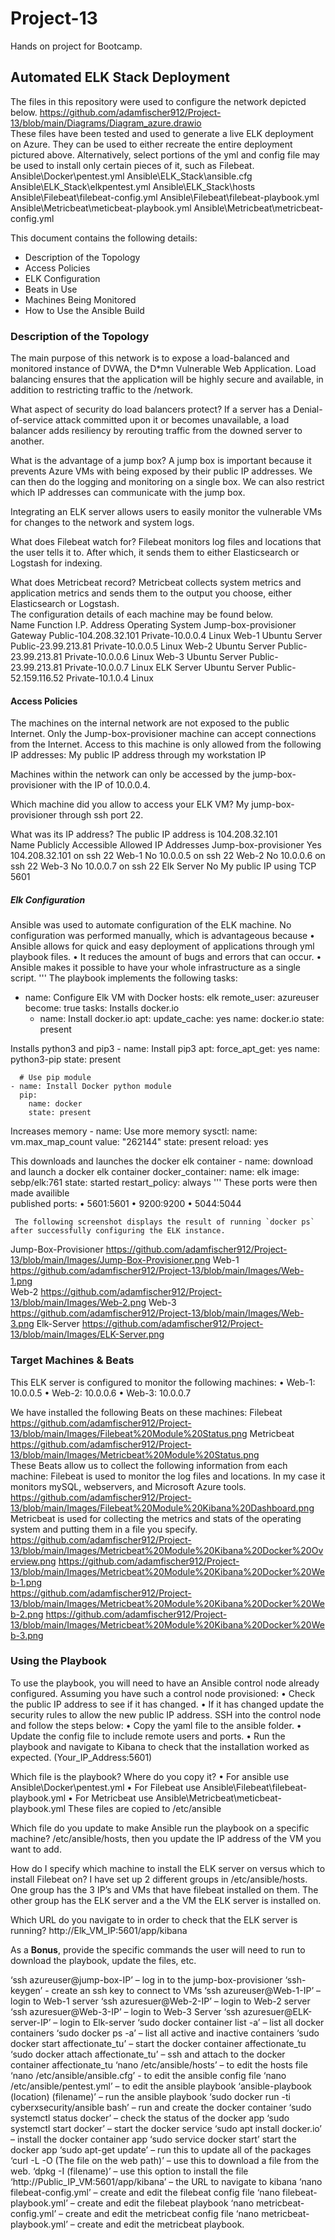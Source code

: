 # Project-13
Hands on project for Bootcamp.

## Automated ELK Stack Deployment                                                                                                                                                                                                               

The files in this repository were used to configure the network depicted below.                                                                                                 https://github.com/adamfischer912/Project-13/blob/main/Diagrams/Diagram_azure.drawio                                                                
These files have been tested and used to generate a live ELK deployment on Azure. They can be used to either recreate the entire deployment pictured above. Alternatively, select portions of the yml and config file may be used to install only certain pieces of it, such as Filebeat.                                                                                                                                                                                                                  Ansible\Docker\pentest.yml
Ansible\ELK_Stack\ansible.cfg
Ansible\ELK_Stack\elkpentest.yml
Ansible\ELK_Stack\hosts
Ansible\Filebeat\filebeat-config.yml
Ansible\Filebeat\filebeat-playbook.yml
Ansible\Metricbeat\meticbeat-playbook.yml
Ansible\Metricbeat\metricbeat-config.yml

This document contains the following details: 
- Description of the Topology
- Access Policies
- ELK Configuration  
- Beats in Use   
- Machines Being Monitored       
- How to Use the Ansible Build                                                                                                                                                                                                                                                                                                                                          

### Description of the Topology                                                                                                                                                                                                                 

The main purpose of this network is to expose a load-balanced and monitored instance of DVWA, the D*mn Vulnerable Web Application. Load balancing ensures that the application will be highly secure and available, in addition to restricting traffic to the /network.

What aspect of security do load balancers protect? 
If a server has a Denial-of-service attack committed upon it or becomes unavailable, a load balancer adds resiliency by rerouting traffic from the downed server to another.

What is the advantage of a jump box?
A jump box is important because it prevents Azure VMs with being exposed by their public IP addresses. We can then do the logging and monitoring on a single box. We can also restrict which IP addresses can communicate with the jump box.                                                                                                                                       

Integrating an ELK server allows users to easily monitor the vulnerable VMs for changes to the network and system logs.

What does Filebeat watch for?
Filebeat monitors log files and locations that the user tells it to. After which, it sends them to either Elasticsearch or Logstash for indexing.

What does Metricbeat record?
Metricbeat collects system metrics and application metrics and sends them to the output you choose, either Elasticsearch or Logstash.                                                                                                                                                                                                 
The configuration details of each machine may be found below.                                                           
Name	Function	I.P. Address	Operating System
Jump-box-provisioner	Gateway	Public-104.208.32.101
Private-10.0.0.4	Linux
Web-1	Ubuntu Server	Public-23.99.213.81
Private-10.0.0.5	Linux
Web-2	Ubuntu Server	Public-23.99.213.81
Private-10.0.0.6	Linux
Web-3	Ubuntu Server	Public-23.99.213.81
Private-10.0.0.7	Linux
ELK Server	Ubuntu Server	Public-52.159.116.52
Private-10.1.0.4	Linux

#### Access Policies                                                                                                                                                                                                                             

The machines on the internal network are not exposed to the public Internet.  Only the Jump-box-provisioner machine can accept connections from the Internet. Access to this machine is only allowed from the following IP addresses: My public IP address through my workstation IP                                                                                                   

Machines within the network can only be accessed by the jump-box-provisioner with the IP of 10.0.0.4.                                                              

Which machine did you allow to access your ELK VM? 
My jump-box-provisioner through ssh port 22.

What was its IP address?
The public IP address is 104.208.32.101                                                                                                                                                   
Name	Publicly Accessible	Allowed IP Addresses
Jump-box-provisioner	Yes	104.208.32.101 on ssh 22
Web-1	No	10.0.0.5 on ssh 22
Web-2	No	10.0.0.6 on ssh 22
Web-3	No	10.0.0.7 on ssh 22
Elk Server	No	My public IP using TCP 5601

##### Elk Configuration                                                                                                                                                                                                                           

Ansible was used to automate configuration of the ELK machine. No configuration was performed manually, which is advantageous because 
•	Ansible allows for quick and easy deployment of applications through yml playbook files.
•	It reduces the amount of bugs and errors that can occur.
•	Ansible makes it possible to have your whole infrastructure as a single script.
''' 
 The playbook implements the following tasks:
- name: Configure Elk VM with Docker
  hosts: elk
  remote_user: azureuser
  become: true
  tasks:
Installs docker.io
    - name: Install docker.io
      apt:
        update_cache: yes
        name: docker.io
        state: present

Installs python3 and pip3
    - name: Install pip3
      apt:
        force_apt_get: yes
        name: python3-pip
        state: present

      # Use pip module
    - name: Install Docker python module
      pip:
        name: docker
        state: present

 Increases memory
    - name: Use more memory
      sysctl:
        name: vm.max_map_count
        value: "262144"
        state: present
        reload: yes

This downloads and launches the docker elk container
    - name: download and launch a docker elk container
      docker_container:
        name: elk
        image: sebp/elk:761
        state: started
        restart_policy: always
'''
These ports were then made availible       
 published ports:
•	5601:5601
•	9200:9200
•	5044:5044

     The following screenshot displays the result of running `docker ps` after successfully configuring the ELK instance.
Jump-Box-Provisioner
 https://github.com/adamfischer912/Project-13/blob/main/Images/Jump-Box-Provisioner.png
Web-1
https://github.com/adamfischer912/Project-13/blob/main/Images/Web-1.png                                                                                                                               
Web-2
https://github.com/adamfischer912/Project-13/blob/main/Images/Web-2.png 
Web-3
https://github.com/adamfischer912/Project-13/blob/main/Images/Web-3.png 
Elk-Server
https://github.com/adamfischer912/Project-13/blob/main/Images/ELK-Server.png 

### Target Machines & Beats

This ELK server is configured to monitor the following machines:
•	Web-1: 10.0.0.5
•	Web-2: 10.0.0.6
•	Web-3: 10.0.0.7




We have installed the following Beats on these machines:
Filebeat
https://github.com/adamfischer912/Project-13/blob/main/Images/Filebeat%20Module%20Status.png 
Metricbeat
https://github.com/adamfischer912/Project-13/blob/main/Images/Metricbeat%20Module%20Status.png  
These Beats allow us to collect the following information from each machine:
Filebeat is used to monitor the log files and locations. In my case it monitors mySQL, webservers, and Microsoft Azure tools.
https://github.com/adamfischer912/Project-13/blob/main/Images/Filebeat%20Module%20Kibana%20Dashboard.png
Metricbeat is used for collecting the metrics and stats of the operating system and putting them in a file you specify.                                                         https://github.com/adamfischer912/Project-13/blob/main/Images/Metricbeat%20Module%20Kibana%20Docker%20Overview.png                                                               https://github.com/adamfischer912/Project-13/blob/main/Images/Metricbeat%20Module%20Kibana%20Docker%20Web-1.png                
https://github.com/adamfischer912/Project-13/blob/main/Images/Metricbeat%20Module%20Kibana%20Docker%20Web-2.png
https://github.com/adamfischer912/Project-13/blob/main/Images/Metricbeat%20Module%20Kibana%20Docker%20Web-3.png
### Using the Playbook                                                                                                  
To use the playbook, you will need to have an Ansible control node already configured. Assuming you have such a control node provisioned:
•	Check the public IP address to see if it has changed.
•	If it has changed update the security rules to allow the new public IP address.
SSH into the control node and follow the steps below: 
•	Copy the yaml file to the ansible folder.
•	Update the config file to include remote users and ports.
•	Run the playbook and navigate to Kibana to check that the installation worked as expected. (Your_IP_Address:5601)                                                                                                                                            



Which file is the playbook? Where do you copy it?
•	For ansible use Ansible\Docker\pentest.yml
•	For Filebeat use Ansible\Filebeat\filebeat-playbook.yml
•	For Metricbeat use Ansible\Metricbeat\meticbeat-playbook.yml
These files are copied to /etc/ansible

Which file do you update to make Ansible run the playbook on a specific machine?
/etc/ansible/hosts, then you update the IP address of the VM you want to add.

How do I specify which machine to install the ELK server on versus which to install Filebeat on?
I have set up 2 different groups in /etc/ansible/hosts. One group has the 3 IP’s and VMs that have filebeat installed on them. The other group has the ELK server and a the VM the ELK server is installed on.

Which URL do you navigate to in order to check that the ELK server is running?
http://Elk_VM_IP:5601/app/kibana

As a **Bonus**, provide the specific commands the user will need to run to download the playbook, update the files, etc.

‘ssh azureuser@jump-box-IP’ – log in to the jump-box-provisioner
‘ssh-keygen’ - create an ssh key to connect to VMs
‘ssh azureuser@Web-1-IP’ – login to Web-1 server 
‘ssh azuresuer@Web-2-IP’ – login to Web-2 server
‘ssh azuresuer@Web-3-IP’ – login to Web-3 Server
‘ssh azuresuer@ELK-server-IP’ – login to Elk-server
‘sudo docker container list -a’ – list all docker containers
‘sudo docker ps -a’ – list all active and inactive containers
‘sudo docker start affectionate_tu’ – start the docker container affectionate_tu
‘sudo docker attach affectionate_tu’ – ssh and attach to the docker container affectionate_tu
‘nano /etc/ansible/hosts’ – to edit the hosts file
‘nano /etc/ansible/ansible.cfg’ - to edit the ansible config file
‘nano /etc/ansible/pentest.yml’ – to edit the ansible playbook
‘ansible-playbook (location) (filename)’ – run the ansible playbook
‘sudo docker run -ti cyberxsecurity/ansible bash’ – run and create the docker container
‘sudo systemctl status docker’ – check the status of the docker app
‘sudo systemctl start docker’ – start the docker service
‘sudo apt install docker.io’ – install the docker container app
‘sudo service docker start’ start the docker app
‘sudo apt-get update’ – run this to update all of the packages
‘curl -L -O (The file on the web path)’ – use this to download a file from the web.
‘dpkg -I (filename)’ – use this option to install the file
‘http://Public_IP_VM:5601/app/kibana’ – the URL to navigate to kibana
‘nano filebeat-config.yml’ – create and edit the filebeat config file
‘nano filebeat-playbook.yml’ – create and edit the filebeat playbook
‘nano metricbeat-config.yml’ – create and edit the metricbeat config file
‘nano metricbeat-playbook.yml’ – create and edit the metricbeat playbook.

